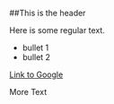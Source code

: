 ##This is the header

Here is some regular text.

 * bullet 1
 * bullet 2

[Link to Google](https://www.google.com/) 

More Text